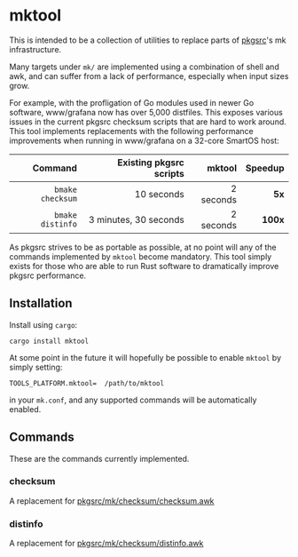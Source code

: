 # mktool

This is intended to be a collection of utilities to replace parts of
[pkgsrc](https://github.com/NetBSD/pkgsrc/)'s mk infrastructure.

Many targets under `mk/` are implemented using a combination of shell and
awk, and can suffer from a lack of performance, especially when input sizes
grow.

For example, with the profligation of Go modules used in newer Go software,
www/grafana now has over 5,000 distfiles.  This exposes various issues in
the current pkgsrc checksum scripts that are hard to work around.  This
tool implements replacements with the following performance improvements
when running in www/grafana on a 32-core SmartOS host:

|          Command | Existing pkgsrc scripts |      mktool |  Speedup |
|-----------------:|------------------------:|------------:|---------:|
| `bmake checksum` |              10 seconds |   2 seconds |   **5x** |
| `bmake distinfo` |   3 minutes, 30 seconds |   2 seconds | **100x** |

As pkgsrc strives to be as portable as possible, at no point will any of the
commands implemented by `mktool` become mandatory.  This tool simply exists
for those who are able to run Rust software to dramatically improve pkgsrc
performance.

## Installation

Install using `cargo`:

```shell
cargo install mktool
```

At some point in the future it will hopefully be possible to enable `mktool`
by simply setting:

```make
TOOLS_PLATFORM.mktool=  /path/to/mktool
```

in your `mk.conf`, and any supported commands will be automatically enabled.

## Commands

These are the commands currently implemented.

### checksum

A replacement for
[pkgsrc/mk/checksum/checksum.awk](https://github.com/NetBSD/pkgsrc/blob/trunk/mk/checksum/checksum.awk)

### distinfo

A replacement for
[pkgsrc/mk/checksum/distinfo.awk](https://github.com/NetBSD/pkgsrc/blob/trunk/mk/checksum/distinfo.awk)

